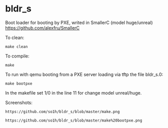# bldr_s
Boot loader for booting by PXE, writed in SmallerC (model huge/unreal)
https://github.com/alexfru/SmallerC

To clean: 

    make clean

To compile: 

    make 

To run with qemu booting from a PXE server loading via tftp the file bldr_s.0:

    make bootpxe
    
In the makefile set 1/0 in the line 11 for change model unreal/huge.    

Screenshots: 

    https://github.com/so1h/bldr_s/blob/master/make.png

    https://github.com/so1h/bldr_s/blob/master/make%20bootpxe.png
    
